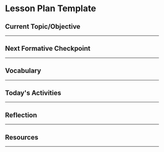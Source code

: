 # Lesson Plan Template

## **Current Topic/Objective**

---

## **Next Formative Checkpoint**

---

## Vocabulary

---

## **Today's Activities**

---

## **Reflection**

---

## Resources

---
